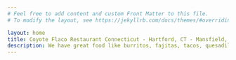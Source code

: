 ```yaml
---
# Feel free to add content and custom Front Matter to this file.
# To modify the layout, see https://jekyllrb.com/docs/themes/#overriding-theme-defaults

layout: home
title: Coyote Flaco Restaurant Connecticut - Hartford, CT - Mansfield, CT
description: We have great food like burritos, fajitas, tacos, quesadillas, tamales and great margaritas. During the summer we have outdoor seating. You can visit us in Hartford, CT and we Deliver in the Hartford area. Or you can visit our Mansfield, CT near the Uconn Storr's campus. 635 New Britain Ave, Hartford, CT, 860-953-1299, - 50 Higgins Hwy, Mansfield, CT 860-423-4414.  
---
```

